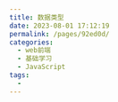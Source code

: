 ```yaml
---
title: 数据类型
date: 2023-08-01 17:12:19
permalink: /pages/92ed0d/
categories:
  - web前端
  - 基础学习
  - JavaScript
tags:
  - 
---
```

